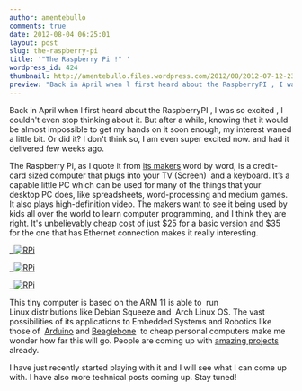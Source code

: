 ```yaml
---
author: amentebullo
comments: true
date: 2012-08-04 06:25:01
layout: post
slug: the-raspberry-pi
title: '"The Raspberry Pi !" '
wordpress_id: 424
thumbnail: http://amentebullo.files.wordpress.com/2012/08/2012-07-12-23-26-50.jpg
preview: "Back in April when l first heard about the RaspberryPI , I was so excited , I couldn't even stop thinking about it. But after a while, knowing that it would be almost impossible to get my hands on it soon enough, my interest waned a little bit.."
---
```


Back in April when l first heard about the RaspberryPI , I was so excited , I couldn't even stop thinking about it. But after a while, knowing that it would be almost impossible to get my hands on it soon enough, my interest waned a little bit. Or did it? I don't think so, I am even super excited now. and had it delivered few weeks ago.

The Raspberry Pi, as I quote it from [its makers](http://www.raspberrypi.org) word by word, is a credit-card sized computer that plugs into your TV (Screen)  and a keyboard. It’s a capable little PC which can be used for many of the things that your desktop PC does, like spreadsheets, word-processing and medium games. It also plays high-definition video. The makers want to see it being used by kids all over the world to learn computer programming, and I think they are right. It's unbelievably cheap cost of just $25 for a basic version and $35 for the one that has Ethernet connection makes it really interesting.

[  ![RPi](http://amentebullo.files.wordpress.com/2012/08/2012-07-12-23-26-50.jpg)](http://amentebullo.files.wordpress.com/2012/08/2012-07-12-23-26-50.jpg)

[  ![RPi](http://amentebullo.files.wordpress.com/2012/08/2012-07-12-23-26-23.jpg)](http://amentebullo.files.wordpress.com/2012/08/2012-07-12-23-26-23.jpg)

[  ![RPi](http://amentebullo.files.wordpress.com/2012/08/2012-07-12-23-26-29.jpg)](http://amentebullo.files.wordpress.com/2012/08/2012-07-12-23-26-29.jpg)



This tiny computer is based on the ARM 11 is able to  run Linux distributions like Debian Squeeze and  Arch Linux OS. The vast possibilities of its applications to Embedded Systems and Robotics like those of  [Arduino](http://arduino.cc) and [Beaglebone](http://beaglebone.org)  to cheap personal computers make me wonder how far this will go. People are coming up with [amazing projects](http://raspberrypi.org) already.

I have just recently started playing with it and I will see what I can come up with. I have also more technical posts coming up. Stay tuned!
